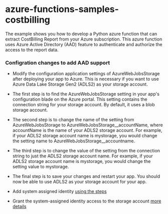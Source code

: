 # azure-functions-samples-costbilling
The example shows you how to develop a Python azure function that can extract CostBilling Report from your Azure subscription. This azure function uses Azure Active Directory (AAD) feature to authenticate and authorize the access to the report data.


### Configration changes to add AAD support

- Modify the configuration application settings of AzureWebJobsStorage after deploying your app to Azure. This is necessary if you want to use Azure Data Lake Storage Gen2 (ADLS2) as your storage account.

- The first step is to find the AzureWebJobsStorage setting in your app's configuration blade on the Azure portal. This setting contains the connection string for your storage account. By default, it uses a blob storage account.

- The second step is to change the name of the setting from AzureWebJobsStorage to AzureWebJobsStorage__accountName, where accountName is the name of your ADLS2 storage account. For example, if your ADLS2 storage account name is mystorage, you would change the setting name to AzureWebJobsStorage__accountname.

- The third step is to change the value of the setting from the connection string to just the ADLS2 storage account name. For example, if your ADLS2 storage account name is mystorage, you would change the setting value to mystorage.

- The final step is to save your changes and restart your app. You should now be able to use ADLS2 as your storage account for your app.

- Add system assigned identity [using the steps]( https://learn.microsoft.com/EN-us/azure/app-service/overview-managed-identity?toc=%2Fazure%2Fazure-functions%2Ftoc.json&tabs=portal%2Chttp#add-a-system-assigned-identity)

- Grant the system-assigned identity access to the storage account [more details]( https://learn.microsoft.com/EN-us/azure/azure-functions/functions-identity-based-connections-tutorial#grant-the-system-assigned-identity-access-to-the-storage-account)


